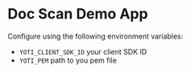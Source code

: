 # Doc Scan Demo App

Configure using the following environment variables:
- `YOTI_CLIENT_SDK_ID` your client SDK ID
- `YOTI_PEM` path to you pem file
